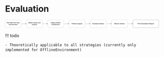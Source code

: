 # Evaluation

![Evaluation](../assets/evaluation.svg)

!!! todo

    - Theoretically applicable to all strategies (currently only implemented for OfflineEnvironment)
